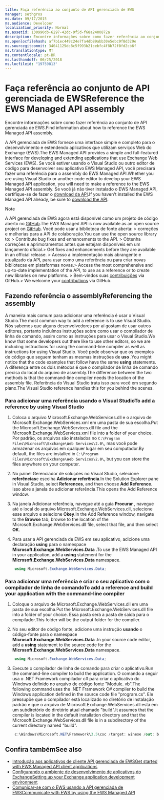 ```yaml
---
title: Faça referência ao conjunto de API gerenciada de EWS
manager: sethgros
ms.date: 09/17/2015
ms.audience: Developer
localization_priority: Normal
ms.assetid: 130990db-6297-42dc-9f5d-f68a2400872a
description: Encontre informações sobre como fazer referência ao conjunto de API gerenciada de EWS.
ms.openlocfilehash: af7b1ec449c24e7fa4db89abb30e5ebc9f8d329e
ms.sourcegitcommit: 34041125dc8c5f993b21cebfc4f8b72f0fd2cb6f
ms.translationtype: MT
ms.contentlocale: pt-BR
ms.lasthandoff: 06/25/2018
ms.locfileid: "19750813"
---
```

# <a name="reference-the-ews-managed-api-assembly"></a><span data-ttu-id="91da8-103">Faça referência ao conjunto de API gerenciada de EWS</span><span class="sxs-lookup"><span data-stu-id="91da8-103">Reference the EWS Managed API assembly</span></span>

<span data-ttu-id="91da8-104">Encontre informações sobre como fazer referência ao conjunto de API gerenciada de EWS.</span><span class="sxs-lookup"><span data-stu-id="91da8-104">Find information about how to reference the EWS Managed API assembly.</span></span>
  
<span data-ttu-id="91da8-105">A API gerenciada de EWS fornece uma interface simple e completo para o desenvolvimento e estendendo aplicativos que utilizam serviços Web do Exchange (EWS).</span><span class="sxs-lookup"><span data-stu-id="91da8-105">The EWS Managed API provides a simple and full-featured interface for developing and extending applications that use Exchange Web Services (EWS).</span></span> <span data-ttu-id="91da8-106">Se você estiver usando o Visual Studio ou outro editor de código para desenvolver seu aplicativo EWS Managed API, você precisará fazer uma referência para o assembly do EWS Managed API.</span><span class="sxs-lookup"><span data-stu-id="91da8-106">Whether you are using Visual Studio or another code editor to develop your EWS Managed API application, you will need to make a reference to the EWS Managed API assembly.</span></span> <span data-ttu-id="91da8-107">Se você já não tiver instalado o EWS Managed API, certifique-se de fazer o [download da API](http://aka.ms/ews-managed-api-readme).</span><span class="sxs-lookup"><span data-stu-id="91da8-107">If you haven't installed the EWS Managed API already, be sure to [download the API](http://aka.ms/ews-managed-api-readme).</span></span>
  
> [!NOTE]
>  <span data-ttu-id="91da8-108">A API gerenciada de EWS agora está disponível como um projeto de código aberto no [GitHub](https://github.com/officedev/ews-managed-api).</span><span class="sxs-lookup"><span data-stu-id="91da8-108">The EWS Managed API is now available as an open source project on [GitHub](https://github.com/officedev/ews-managed-api).</span></span> <span data-ttu-id="91da8-109">Você pode usar a biblioteca de fonte aberta: > correções e melhorias para a API de colaboração.</span><span class="sxs-lookup"><span data-stu-id="91da8-109">You can use the open source library to: >  Contribute bug fixes and enhancements to the API.</span></span> <span data-ttu-id="91da8-110">> Obtenha correções e aprimoramentos antes que estejam disponíveis em um lançamento oficial.</span><span class="sxs-lookup"><span data-stu-id="91da8-110">>  Get fixes and enhancements before they are available in an official release.</span></span> <span data-ttu-id="91da8-111">> Acesso a implementação mais abrangente e atualizado da API, para usar como uma referência ou para criar novas bibliotecas em plataformas novas.</span><span class="sxs-lookup"><span data-stu-id="91da8-111">>  Access the most comprehensive and up-to-date implementation of the API, to use as a reference or to create new libraries on new platforms.</span></span> <span data-ttu-id="91da8-112">> Bem-vindos suas [contribuições](https://github.com/OfficeDev/ews-managed-api/blob/master/CONTRIBUTING.md) via GitHub.</span><span class="sxs-lookup"><span data-stu-id="91da8-112">>  We welcome your [contributions](https://github.com/OfficeDev/ews-managed-api/blob/master/CONTRIBUTING.md) via GitHub.</span></span> 
  
## <a name="referencing-the-assembly"></a><span data-ttu-id="91da8-113">Fazendo referência o assembly</span><span class="sxs-lookup"><span data-stu-id="91da8-113">Referencing the assembly</span></span>

<span data-ttu-id="91da8-114">A maneira mais comum para adicionar uma referência é usar o Visual Studio.</span><span class="sxs-lookup"><span data-stu-id="91da8-114">The most common way to add a reference is to use Visual Studio.</span></span> <span data-ttu-id="91da8-115">Nós sabemos que alguns desenvolvedores por aí gostam de usar outros editores, portanto incluímos instruções sobre como usar o compilador de linha de comando, assim como as instruções para usar o Visual Studio.</span><span class="sxs-lookup"><span data-stu-id="91da8-115">We know that some developers out there like to use other editors, so we are including instructions for using the command-line compiler as well as instructions for using Visual Studio.</span></span> <span data-ttu-id="91da8-116">Você pode observar que os exemplos de código que seguem tenham as mesmas instruções de **uso** .</span><span class="sxs-lookup"><span data-stu-id="91da8-116">You might notice that the code examples that follow have the same **using** statements.</span></span> <span data-ttu-id="91da8-117">A diferença entre os dois métodos é que o compilador de linha de comando precisa do local do arquivo de assembly.</span><span class="sxs-lookup"><span data-stu-id="91da8-117">The difference between the two methods is that the command-line compiler needs the location of the assembly file.</span></span> <span data-ttu-id="91da8-118">Referência do Visual Studio trata isso para você em segundo plano.</span><span class="sxs-lookup"><span data-stu-id="91da8-118">The Visual Studio reference handles this for you behind the scenes.</span></span> 
  
### <a name="to-add-a-reference-by-using-visual-studio"></a><span data-ttu-id="91da8-119">Para adicionar uma referência usando o Visual Studio</span><span class="sxs-lookup"><span data-stu-id="91da8-119">To add a reference by using Visual Studio</span></span>

1. <span data-ttu-id="91da8-120">Coloca o arquivo Microsoft.Exchange.WebServices.dll e o arquivo de Microsoft.Exchange.WebServices.xml em uma pasta de sua escolha.</span><span class="sxs-lookup"><span data-stu-id="91da8-120">Put the Microsoft.Exchange.WebServices.dll file and the Microsoft.Exchange.WebServices.xml file into a folder of your choice.</span></span> <span data-ttu-id="91da8-121">Por padrão, os arquivos são instalados no `C:\Program Files\Microsoft\Exchange\Web Services\2.0\`, mas você pode armazenar os arquivos em qualquer lugar em seu computador.</span><span class="sxs-lookup"><span data-stu-id="91da8-121">By default, the files are installed in  `C:\Program Files\Microsoft\Exchange\Web Services\2.0\`, but you can store the files anywhere on your computer.</span></span>
    
2. <span data-ttu-id="91da8-122">No painel Gerenciador de soluções no Visual Studio, selecione **referências**e escolha **Adicionar referência**.</span><span class="sxs-lookup"><span data-stu-id="91da8-122">In the Solution Explorer pane in Visual Studio, select **References**, and then choose **Add Reference**.</span></span> <span data-ttu-id="91da8-123">Isso abre a janela de adicionar referência.</span><span class="sxs-lookup"><span data-stu-id="91da8-123">This opens the Add Reference window.</span></span>
    
3. <span data-ttu-id="91da8-124">Na janela Adicionar referência, navegue até a guia **Procurar** , navegue até o local do arquivo Microsoft.Exchange.WebServices.dll, selecione esse arquivo e selecione **Okey**.</span><span class="sxs-lookup"><span data-stu-id="91da8-124">In the Add Reference window, navigate to the **Browse** tab, browse to the location of the Microsoft.Exchange.WebServices.dll file, select that file, and then select **OK**.</span></span> 
    
4. <span data-ttu-id="91da8-125">Para usar a API gerenciada de EWS em seu aplicativo, adicione uma declaração **using** para o namespace **Microsoft.Exchange.WebServices.Data** .</span><span class="sxs-lookup"><span data-stu-id="91da8-125">To use the EWS Managed API in your application, add a **using** statement for the **Microsoft.Exchange.WebServices.Data** namespace.</span></span> 
    
   ```cs
    using Microsoft.Exchange.WebServices.Data;
   ```

### <a name="to-add-a-reference-and-build-your-application-with-the-command-line-compiler"></a><span data-ttu-id="91da8-126">Para adicionar uma referência e criar o seu aplicativo com o compilador de linha de comando</span><span class="sxs-lookup"><span data-stu-id="91da8-126">To add a reference and build your application with the command-line compiler</span></span>

1. <span data-ttu-id="91da8-127">Coloque o arquivo de Microsoft.Exchange.WebServices.dll em uma pasta de sua escolha.</span><span class="sxs-lookup"><span data-stu-id="91da8-127">Put the Microsoft.Exchange.WebServices.dll file into a folder of your choice.</span></span> <span data-ttu-id="91da8-128">Essa pasta será a pasta de saída para o compilador.</span><span class="sxs-lookup"><span data-stu-id="91da8-128">This folder will be the output folder for the compiler.</span></span>
    
2. <span data-ttu-id="91da8-129">No seu editor de código fonte, adicione uma instrução **usando** o código-fonte para o namespace **Microsoft.Exchange.WebServices.Data** .</span><span class="sxs-lookup"><span data-stu-id="91da8-129">In your source code editor, add a **using** statement to the source code for the **Microsoft.Exchange.WebServices.Data** namespace.</span></span> 
    
   ```cs
    using Microsoft.Exchange.WebServices.Data;
   ```

3. <span data-ttu-id="91da8-130">Execute o compilador de linha de comando para criar o aplicativo.</span><span class="sxs-lookup"><span data-stu-id="91da8-130">Run the command-line compiler to build the application.</span></span> <span data-ttu-id="91da8-131">O comando a seguir usa o .NET Framework compilador c# para criar o aplicativo do Windows definido no arquivo de código fonte "Module. vb".</span><span class="sxs-lookup"><span data-stu-id="91da8-131">The following command uses the .NET Framework C# compiler to build the Windows application defined in the source code file "program.cs".</span></span> <span data-ttu-id="91da8-132">Ele pressupõe que o compilador está localizado no diretório de instalação padrão e que o arquivo de Microsoft.Exchange.WebServices.dll está em um subdiretório do diretório atual chamado "build".</span><span class="sxs-lookup"><span data-stu-id="91da8-132">It assumes that the compiler is located in the default installation directory and that the Microsoft.Exchange.WebServices.dll file is in a subdirectory of the current directory named "build".</span></span>
    
   ```cs
    c:\Windows\Microsoft.NET\Framework\3.5\csc /target: winexe /out: build\testApplication /reference: build\Microsoft.Exchange.WebServices.dll program.cs
   ```

## <a name="see-also"></a><span data-ttu-id="91da8-133">Confira também</span><span class="sxs-lookup"><span data-stu-id="91da8-133">See also</span></span>

- [<span data-ttu-id="91da8-134">Introdução aos aplicativos de cliente API gerenciada de EWS</span><span class="sxs-lookup"><span data-stu-id="91da8-134">Get started with EWS Managed API client applications</span></span>](get-started-with-ews-managed-api-client-applications.md)    
- [<span data-ttu-id="91da8-135">Configurando o ambiente de desenvolvimento de aplicativos do Exchange</span><span class="sxs-lookup"><span data-stu-id="91da8-135">Setting up your Exchange application development environment</span></span>](setting-up-your-exchange-application-development-environment.md)   
- [<span data-ttu-id="91da8-136">Comunicar-se com o EWS usando a API gerenciada de EWS</span><span class="sxs-lookup"><span data-stu-id="91da8-136">Communicate with EWS by using the EWS Managed API</span></span>](how-to-communicate-with-ews-by-using-the-ews-managed-api.md)
    

